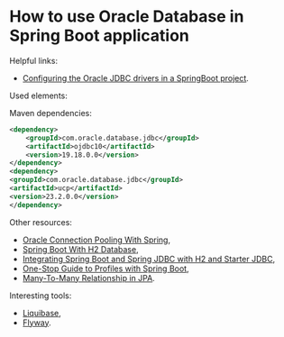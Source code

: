 # How to use Oracle Database in Spring Boot application

Helpful links:

- [Configuring the Oracle JDBC drivers in a SpringBoot project](https://blogs.oracle.com/developers/post/configuring-the-oracle-jdbc-drivers-in-a-springboot-project).

Used elements:

Maven dependencies:

```xml
<dependency>
    <groupId>com.oracle.database.jdbc</groupId>
    <artifactId>ojdbc10</artifactId>
    <version>19.18.0.0</version>
</dependency>
<dependency>
<groupId>com.oracle.database.jdbc</groupId>
<artifactId>ucp</artifactId>
<version>23.2.0.0</version>
</dependency>
```

Other resources:

- [Oracle Connection Pooling With Spring](https://www.baeldung.com/spring-oracle-connection-pooling),
- [Spring Boot With H2 Database](https://www.baeldung.com/spring-boot-h2-database),
- [Integrating Spring Boot and Spring JDBC with H2 and Starter JDBC](https://www.springboottutorial.com/spring-boot-and-spring-jdbc-with-h2),
- [One-Stop Guide to Profiles with Spring Boot](https://reflectoring.io/spring-boot-profiles/),
- [Many-To-Many Relationship in JPA](https://www.baeldung.com/jpa-many-to-many).

Interesting tools:

- [Liquibase](https://www.liquibase.org/),
- [Flyway](https://flywaydb.org/).
